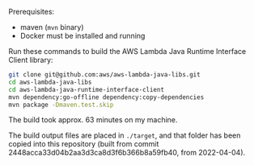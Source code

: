 Prerequisites:
 * maven (`mvn` binary)
 * Docker must be installed and running

Run these commands to build the AWS Lambda Java Runtime Interface Client library:

```bash
git clone git@github.com:aws/aws-lambda-java-libs.git
cd aws-lambda-java-libs
cd aws-lambda-java-runtime-interface-client
mvn dependency:go-offline dependency:copy-dependencies
mvn package -Dmaven.test.skip
```

The build took approx. 63 minutes on my machine.

The build output files are placed in `./target`, and that folder
has been copied into this repository (built from commit
2448acca33d04b2aa3d3ca8d3f6b366b8a59fb40, from 2022-04-04).
